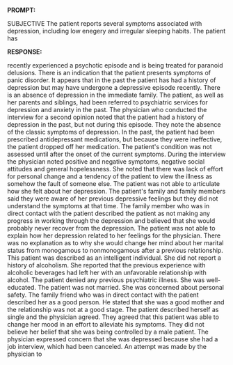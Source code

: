 **PROMPT:**

SUBJECTIVE The patient reports several symptoms associated with depression, including low enegery and irregular sleeping habits. The patient has

**RESPONSE:**

  recently experienced a psychotic episode and is being treated for paranoid delusions. There is an indication that the patient presents symptoms of panic disorder. It appears that in the past the patient has had a history of depression but may have undergone a depressive episode recently. There is an absence of depression in the immediate family. The patient, as well as her parents and siblings, had been referred to psychiatric services for depression and anxiety in the past. The physician who conducted the interview for a second opinion noted that the patient had a history of depression in the past, but not during this episode. They note the absence of the classic symptoms of depression. In the past, the patient had been prescribed antidepressant medications, but because they were ineffective, the patient dropped off her medication. The patient's condition was not assessed until after the onset of the current symptoms. During the interview the physician noted positive and negative symptoms, negative social attitudes and general hopelessness. She noted that there was lack of effort for personal change and a tendency of the patient to view the illness as somehow the fault of someone else. The patient was not able to articulate how she felt about her depression. The patient's family and family members said they were aware of her previous depressive feelings but they did not understand the symptoms at that time. The family member who was in direct contact with the patient described the patient as not making any progress in working through the depression and believed that she would probably never recover from the depression. The patient was not able to explain how her depression related to her feelings for the physician. There was no explanation as to why she would change her mind about her marital status from monogamous to nonmonogamous after a previous relationship. This patient was described as an intelligent individual. She did not report a history of alcoholism. She reported that the previous experience with alcoholic beverages had left her with an unfavorable relationship with alcohol. The patient denied any previous psychiatric illness. She was well-educated. The patient was not married. She was concerned about personal safety. The family friend who was in direct contact with the patient described her as a good person. He stated that she was a good mother and the relationship was not at a good stage. The patient described herself as single and the physician agreed. They agreed that this patient was able to change her mood in an effort to alleviate his symptoms. They did not believe her belief that she was being controlled by a male patient. The physician expressed concern that she was depressed because she had a job interview, which had been canceled. An attempt was made by the physician to